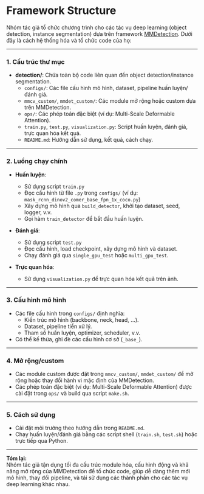 # Framework Structure

Nhóm tác giả tổ chức chương trình cho các tác vụ deep learning (object detection, instance segmentation) dựa trên framework [MMDetection](https://github.com/open-mmlab/mmdetection). Dưới đây là cách hệ thống hóa và tổ chức code của họ:

---

### 1. **Cấu trúc thư mục**

- **detection/**: Chứa toàn bộ code liên quan đến object detection/instance segmentation.
  - `configs/`: Các file cấu hình mô hình, dataset, pipeline huấn luyện/đánh giá.
  - `mmcv_custom/`, `mmdet_custom/`: Các module mở rộng hoặc custom dựa trên MMDetection.
  - `ops/`: Các phép toán đặc biệt (ví dụ: Multi-Scale Deformable Attention).
  - `train.py`, `test.py`, `visualization.py`: Script huấn luyện, đánh giá, trực quan hóa kết quả.
  - `README.md`: Hướng dẫn sử dụng, kết quả, cách chạy.

---

### 2. **Luồng chạy chính**

- **Huấn luyện**:  
  - Sử dụng script `train.py`  
  - Đọc cấu hình từ file `.py` trong `configs/` (ví dụ: `mask_rcnn_dinov2_comer_base_fpn_1x_coco.py`)
  - Xây dựng mô hình qua `build_detector`, khởi tạo dataset, seed, logger, v.v.
  - Gọi hàm `train_detector` để bắt đầu huấn luyện.

- **Đánh giá**:  
  - Sử dụng script `test.py`  
  - Đọc cấu hình, load checkpoint, xây dựng mô hình và dataset.
  - Chạy đánh giá qua `single_gpu_test` hoặc `multi_gpu_test`.

- **Trực quan hóa**:  
  - Sử dụng `visualization.py` để trực quan hóa kết quả trên ảnh.

---

### 3. **Cấu hình mô hình**

- Các file cấu hình trong `configs/` định nghĩa:
  - Kiến trúc mô hình (backbone, neck, head, ...).
  - Dataset, pipeline tiền xử lý.
  - Tham số huấn luyện, optimizer, scheduler, v.v.
- Có thể kế thừa, ghi đè các cấu hình cơ sở (`_base_`).

---

### 4. **Mở rộng/custom**

- Các module custom được đặt trong `mmcv_custom/`, `mmdet_custom/` để mở rộng hoặc thay đổi hành vi mặc định của MMDetection.
- Các phép toán đặc biệt (ví dụ: Multi-Scale Deformable Attention) được cài đặt trong `ops/` và build qua script `make.sh`.

---

### 5. **Cách sử dụng**

- Cài đặt môi trường theo hướng dẫn trong `README.md`.
- Chạy huấn luyện/đánh giá bằng các script shell (`train.sh`, `test.sh`) hoặc trực tiếp qua Python.

---

**Tóm lại:**  
Nhóm tác giả tận dụng tối đa cấu trúc module hóa, cấu hình động và khả năng mở rộng của MMDetection để tổ chức code, giúp dễ dàng thêm mới mô hình, thay đổi pipeline, và tái sử dụng các thành phần cho các tác vụ deep learning khác nhau.